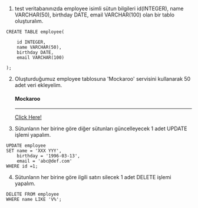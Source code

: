 1) test veritabanınızda employee isimli sütun bilgileri id(INTEGER), name VARCHAR(50), birthday DATE, email VARCHAR(100) olan bir tablo oluşturalım.
```
CREATE TABLE employee(
  
	id INTEGER,
	name VARCHAR(50),
	birthday DATE,
	email VARCHAR(100)
  
);
```
2) Oluşturduğumuz employee tablosuna 'Mockaroo' servisini kullanarak 50 adet veri ekleyelim.

	#### Mockaroo
	-----
	[Click Here!](https://www.mockaroo.com)

3) Sütunların her birine göre diğer sütunları güncelleyecek 1 adet UPDATE işlemi yapalım.
```
UPDATE employee
SET name = 'XXX YYY',
    birthday = '1996-03-13',
    email = 'abc@def.com'
WHERE id =1;
```
4) Sütunların her birine göre ilgili satırı silecek 1 adet DELETE işlemi yapalım.
```
DELETE FROM employee
WHERE name LIKE 'V%';
```

